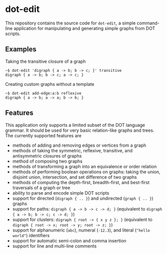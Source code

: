 # dot-edit

This repository contains the source code for `dot-edit`, a simple command-line application for manipulating and generating simple graphs from DOT scripts.

## Examples

Taking the transitive closure of a graph
```
~$ dot-edit 'digraph { a -> b; b -> c; }' transitive
digraph { a -> b; b -> c; a -> c; }
```

Creating custom graphs without a template
```
~$ dot-edit add-edge:a:b reflexive
digraph { a -> b; a -> a; b -> b; }
```

## Features

This application only supports a limited subset of the DOT language grammar. It should be used for very basic relation-like graphs and trees. The currently supported features are
 - methods of adding and removing edges or vertices from a graph
 - methods of taking the symmetric, reflexive, transitive, and antisymmetric closures of graphs
 - method of composing two graphs
 - methods of transforming a graph into an equivalence or order relation
 - methods of performing boolean operations on graphs: taking the union, disjoint union, intersection, and set difference of two graphs
 - methods of computing the depth-first, breadth-first, and best-first traversals of a graph or tree
 - ability to parse and encode simple DOT scripts
 - support for directed (`digraph { .. }`) and undirected (`graph { .. }`) graphs
 - support for paths: `digraph { a -> b -> c -> d; }` (equivalent to `digraph { a -> b; b -> c; c -> d; }`)
 - support for clusters: `digraph { root -> { x y z }; }` (equivalent to `digraph { root -> x; root -> y; root -> z; }`)
 - support for alphanumeric (`abc`), numeral (`-12.3`), and literal (`"hello world"`) identifiers
 - support for automatic semi-colon and comma insertion
 - support for line and multi-line comments
